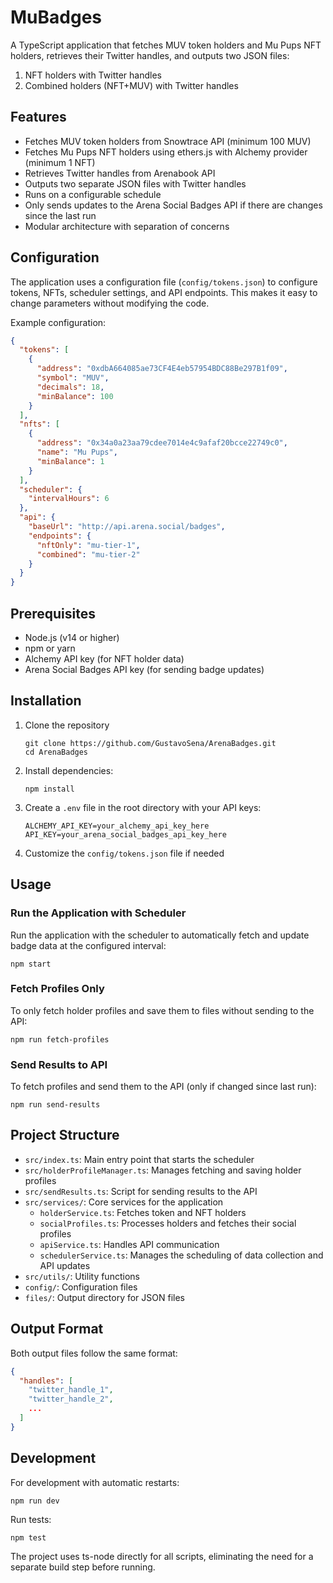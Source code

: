 # MuBadges

A TypeScript application that fetches MUV token holders and Mu Pups NFT holders, retrieves their Twitter handles, and outputs two JSON files:
1. NFT holders with Twitter handles
2. Combined holders (NFT+MUV) with Twitter handles

## Features

- Fetches MUV token holders from Snowtrace API (minimum 100 MUV)
- Fetches Mu Pups NFT holders using ethers.js with Alchemy provider (minimum 1 NFT)
- Retrieves Twitter handles from Arenabook API
- Outputs two separate JSON files with Twitter handles
- Runs on a configurable schedule
- Only sends updates to the Arena Social Badges API if there are changes since the last run
- Modular architecture with separation of concerns

## Configuration

The application uses a configuration file (`config/tokens.json`) to configure tokens, NFTs, scheduler settings, and API endpoints. This makes it easy to change parameters without modifying the code.

Example configuration:
```json
{
  "tokens": [
    {
      "address": "0xdbA664085ae73CF4E4eb57954BDC88Be297B1f09",
      "symbol": "MUV",
      "decimals": 18,
      "minBalance": 100
    }
  ],
  "nfts": [
    {
      "address": "0x34a0a23aa79cdee7014e4c9afaf20bcce22749c0",
      "name": "Mu Pups",
      "minBalance": 1
    }
  ],
  "scheduler": {
    "intervalHours": 6
  },
  "api": {
    "baseUrl": "http://api.arena.social/badges",
    "endpoints": {
      "nftOnly": "mu-tier-1",
      "combined": "mu-tier-2"
    }
  }
}
```

## Prerequisites

- Node.js (v14 or higher)
- npm or yarn
- Alchemy API key (for NFT holder data)
- Arena Social Badges API key (for sending badge updates)

## Installation

1. Clone the repository
   ```
   git clone https://github.com/GustavoSena/ArenaBadges.git
   cd ArenaBadges
   ```
2. Install dependencies:
   ```
   npm install
   ```
3. Create a `.env` file in the root directory with your API keys:
   ```
   ALCHEMY_API_KEY=your_alchemy_api_key_here
   API_KEY=your_arena_social_badges_api_key_here
   ```
4. Customize the `config/tokens.json` file if needed

## Usage

### Run the Application with Scheduler

Run the application with the scheduler to automatically fetch and update badge data at the configured interval:

```
npm start
```

### Fetch Profiles Only

To only fetch holder profiles and save them to files without sending to the API:

```
npm run fetch-profiles
```

### Send Results to API

To fetch profiles and send them to the API (only if changed since last run):

```
npm run send-results
```

## Project Structure

- `src/index.ts`: Main entry point that starts the scheduler
- `src/holderProfileManager.ts`: Manages fetching and saving holder profiles
- `src/sendResults.ts`: Script for sending results to the API
- `src/services/`: Core services for the application
  - `holderService.ts`: Fetches token and NFT holders
  - `socialProfiles.ts`: Processes holders and fetches their social profiles
  - `apiService.ts`: Handles API communication
  - `schedulerService.ts`: Manages the scheduling of data collection and API updates
- `src/utils/`: Utility functions
- `config/`: Configuration files
- `files/`: Output directory for JSON files

## Output Format

Both output files follow the same format:

```json
{
  "handles": [
    "twitter_handle_1",
    "twitter_handle_2",
    ...
  ]
}
```

## Development

For development with automatic restarts:

```
npm run dev
```

Run tests:

```
npm test
```

The project uses ts-node directly for all scripts, eliminating the need for a separate build step before running.
